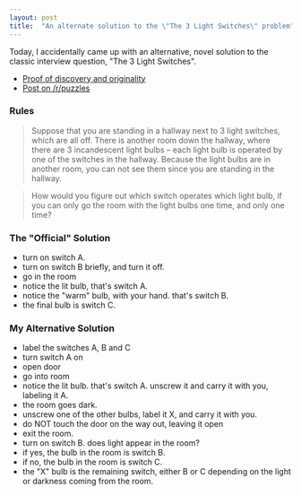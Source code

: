 ```yaml
---
layout: post
title:  "An alternate solution to the \"The 3 Light Switches\" problem"
---
```


Today, I accidentally came up with an alternative, novel solution to the classic interview question, "The 3 Light Switches".

- [Proof of discovery and originality](https://gist.github.com/carlos8f/9fd4053e4af2d12c2d070c2c42c2e6d4)
- [Post on /r/puzzles](https://www.reddit.com/r/puzzles/comments/51zoi8/my_solution_to_the_3_lightbulb_switches_problem_%E8%B7%AF/)

### Rules

> Suppose that you are standing in a hallway next to 3 light switches, which are all off. There is another room down the hallway, where there are 3 incandescent light bulbs – each light bulb is operated by one of the switches in the hallway. Because the light bulbs are in another room, you can not see them since you are standing in the hallway.

> How would you figure out which switch operates which light bulb, if you can only go the room with the light bulbs one time, and only one time?

### The "Official" Solution

- turn on switch A.
- turn on switch B briefly, and turn it off.
- go in the room
- notice the lit bulb, that's switch A.
- notice the "warm" bulb, with your hand. that's switch B.
- the final bulb is switch C.

### My Alternative Solution

- label the switches A, B and C
- turn switch A on
- open door
- go into room
- notice the lit bulb. that's switch A. unscrew it and carry it with you, labeling it A.
- the room goes dark.
- unscrew one of the other bulbs, label it X, and carry it with you.
- do NOT touch the door on the way out, leaving it open
- exit the room.
- turn on switch B. does light appear in the room?
- if yes, the bulb in the room is switch B.
- if no, the bulb in the room is switch C.
- the "X" bulb is the remaining switch, either B or C depending on the light or darkness coming from the room.
